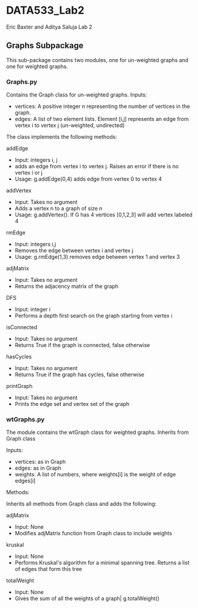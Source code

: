 # DATA533_Lab2
Eric Baxter and Aditya Saluja Lab 2

## Graphs Subpackage
This sub-package contains two modules, one for un-weighted graphs and one for weighted graphs. 

### Graphs.py

Contains the Graph class for un-weighted graphs. 
Inputs:
- vertices: A positive integer n representing the number of vertices in the graph. 
- edges: A list of two element lists. Element [i,j] represents an edge from vertex i to vertex j (un-weighted, undirected)

The class implements the following methods:

addEdge
- Input: integers i, j
- adds an edge from vertex i to vertex j. Raises an error if there is no vertex i or j
- Usage: g.addEdge(0,4) adds edge from vertex 0 to vertex 4

addVertex
- Input: Takes no argument
- Adds a vertex n to a graph of size n
- Usage: g.addVertex(). If G has 4 vertices [0,1,2,3] will add vertex labeled 4

rmEdge
- Input: integers i,j
- Removes the edge between vertex i and vertex j
- Usage: g.rmEdge(1,3) removes edge between vertex 1 and vertex 3

adjMatrix
- Input: Takes no argument
- Returns the adjacency matrix of the graph

DFS
- Input: integer i
- Performs a depth first search on the graph starting from vertex i

isConnected
- Input: Takes no argument
- Returns True if the graph is connected, false otherwise

hasCycles
- Input: Takes no argument
- Returns True if the graph has cycles, false otherwise

printGraph
- Input: Takes no argument
- Prints the edge set and vertex set of the graph

### wtGraphs.py

The module contains the wtGraph class for weighted graphs. Inherits from Graph class

Inputs:
- vertices: as in Graph
- edges: as in Graph
- weights: A list of numbers, where weights[i] is the weight of edge edges[i]

Methods:

Inherits all methods from Graph class and adds the following:

adjMatrix
- Input: None
- Modifies adjMatrix function from Graph class to include weights

kruskal
- Input: None
- Performs Kruskal's algorithm for a minimal spanning tree. Returns a list of edges that form this tree

totalWeight
- Input: None
- Gives the sum of all the weights of a graph| g.totalWeight()
